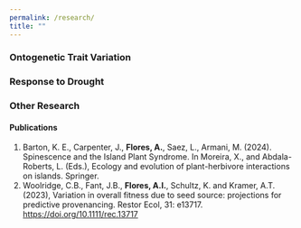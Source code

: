 ```yaml
---
permalink: /research/
title: ""
---
```

### Ontogenetic Trait Variation

### Response to Drought

### Other Research

#### Publications 
1. Barton, K. E., Carpenter, J., **Flores, A.**, Saez, L., Armani, M. (2024). Spinescence and the Island Plant Syndrome. In Moreira, X., and Abdala-Roberts, L. (Eds.), Ecology and evolution of plant-herbivore interactions on islands. Springer.
2. Woolridge, C.B., Fant, J.B., **Flores, A.I.**, Schultz, K. and Kramer, A.T. (2023), Variation in overall fitness due to seed source: projections for predictive provenancing. Restor Ecol, 31: e13717. https://doi.org/10.1111/rec.13717
 


